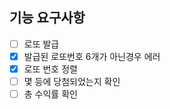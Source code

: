 ## 기능 요구사항
+ [ ] 로또 발급
+ [x] 발급된 로또번호 6개가 아닌경우 에러
+ [x] 로또 번호 정렬
+ [ ] 몇 등에 당첨되었는지 확인
+ [ ] 총 수익률 확인
